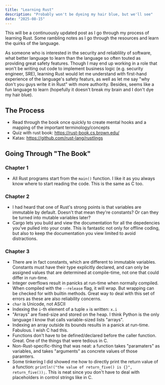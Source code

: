 ```yaml
---
title: "Learning Rust"
description: "Probably won't be dyeing my hair blue, but we'll see"
date: "2025-08-15"
---
```


This will be a continuously updated post as I go through my process of learning Rust. Some rambling notes as I go through the resources and learn the quirks of the language.

As someone who is interested in the security and reliablility of software, what better language to learn than the language so often touted as providing great safety features. Though I may end up working in a role that won't be writing out code to implement business logic (e.g. security engineer, SRE), learning Rust would let me understand with first-hand experience of the language's safety featurs, as well as let me say "why don't you guys write it in Rust" with more authority. Besides, seems like a fun language to learn (hopefully it doesn't break my brain and I don't dye my hair blue).

## The Process

- Read through the book once quickly to create mental hooks and a mapping of the important terminology/concepts
- Quiz with rust book: <https://rust-book.cs.brown.edu/>
- Katas: <https://github.com/rust-lang/rustlings>

## Going Through "The Book"

### Chapter 1

- All Rust programs start from the `main()` function. I like it as you always know where to start reading the code. This is the same as C too.

### Chapter 2

- I had heard that one of Rust's strong points is that variables are immutable by default. Doesn't that mean they're constants? Or can they be turned into mutable variables later?
- Cargo lets you build and view the documentation for all the depedencies you've pulled into your crate. This is fantastic not only for offline coding, but also to keep the documentation you view limited to avoid distractions.

### Chapter 3

- There are in fact constants, which are different to immutable variables. Constants must have their type explicitly declared, and can only be assigned values that are determined at compile-time, not one that could differ in run-time.
- Integer overflows result in panicks at run-time when normally compiled. When compiled with the `--release` flag, it will wrap. But wrapping can be checked for with builtin methods. Great way to deal with this set of errors as these are also reliability concerns.
- `char` is Unicode, not ASCII
- Indexing the `i`-th element of a tuple `x` is written: `x.i`
- "Arrays" are fixed-size and stored on the heap. I think Python is the only language I know that calls variable-sized lists "arrays".
- Indexing an array outside its bounds results in a panick at run-time. Fabulous. I wish C had this.
- Functions don't have to be defined/declared before the caller function. Great. One of the things that were tedious in C.
- Non-Rust-specific-thing that was neat: a function takes "paramaters" as variables, and takes "arguments" as concrete values of those paramters.
- Some tinkering I did showed me how to directly print the return value of a function: `println!("the value of return_five() is {}", return_five());`. This is neat since you don't have to deal with placeholders in control strings like in C.
